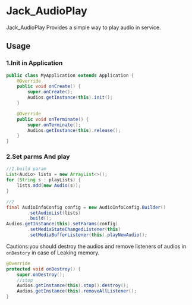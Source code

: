 # Jack_AudioPlay 
Jack_AudioPlay Provides a simple way to play audio in service.

## Usage 
### 1.Init in Application
```java
public class MyApplication extends Application {
    @Override
    public void onCreate() {
        super.onCreate();
        Audios.getInstance(this).init();
    }

    @Override
    public void onTerminate() {
        super.onTerminate();
        Audios.getInstance(this).release();
    }
}
```

### 2.Set parms And play
```java
//1.build param
List<Audio> lists = new ArrayList<>();
for (String s : playLists) {
    lists.add(new Audio(s));
}

//2
final AudioInfoConfig config = new AudioInfoConfig.Builder()
        .setAudioList(lists)
        .build();
Audios.getInstance(this).setParams(config)
        .setMediaStateChangedListener(this)
        .setMediaBufferListener(this).playNewAudio();
```
Cautions:you should destroy the audios and remove listeners of audios in `onDestory` in case of Leaking memory.
```java
@Override
protected void onDestroy() {
    super.onDestroy();
    //stop
    Audios.getInstance(this).stop().destroy();
    Audios.getInstance(this).removeAllListener();
}
```

